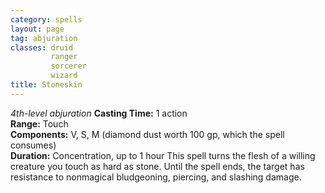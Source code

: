 ```yaml
---
category: spells
layout: page
tag: abjuration
classes: druid
         ranger
         sorcerer
         wizard
title: Stoneskin 
---
```

_4th-level abjuration_ 
**Casting Time:** 1 action    
**Range:** Touch    
**Components:** V, S, M (diamond dust worth 100 gp, which the spell consumes)    
**Duration:** Concentration, up to 1 hour 
This spell turns the flesh of a willing creature you touch as hard as stone. Until the spell ends, the target has resistance to nonmagical bludgeoning, piercing, and slashing damage. 